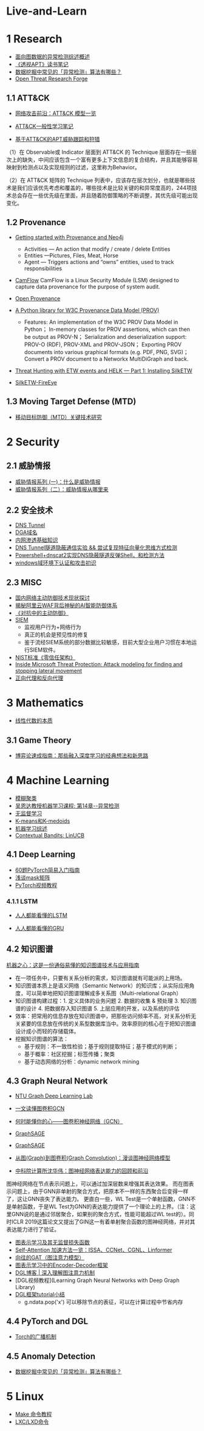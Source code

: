 # Live-and-Learn

# 1 Research
- [面向图数据的异常检测综述概述](https://mp.weixin.qq.com/s/WBxmr_hCOVUbSk15ZPWsjw)
- [《透视APT》读书笔记](https://xz.aliyun.com/t/8335)
- [数据挖掘中常见的「异常检测」算法有哪些？](https://www.zhihu.com/question/280696035)
- [Open Threat Research Forge](https://github.com/OTRF)

## 1.1 ATT&CK
- [网络攻击前沿：ATT&CK 模型一览](https://zhuanlan.zhihu.com/p/92581688)

- [ATT&CK一般性学习笔记](https://bbs.pediy.com/thread-254825.htm)

- [基于ATT&CK的APT威胁跟踪和狩猎](https://www.secrss.com/articles/13161)

（1）在 Observable或 Indicator 层面到 ATT&CK 的 Technique 层面存在一些层次上的缺失，中间应该包含一个富有更多上下文信息的复合结构，并且其能够容易映射到检测点以及实现规则的过滤，这里称为Behavior。

（2）在 ATT&CK 矩阵的 Technique 列表中，应该存在层次划分，也就是哪些技术是我们应该优先考虑和覆盖的，哪些技术是比较关键的和异常度高的，244项技术总会存在一些优先级在里面，并且随着防御策略的不断调整，其优先级可能出现变化。



## 1.2 Provenance
- [Getting started with Provenance and Neo4j](https://medium.com/neo4j/getting-started-with-provenance-and-neo4j-b50f666d8656)
  - Activities — An action that modify / create / delete Entities
  - Entities —Pictures, Files, Meat, Horse
  - Agent — Triggers actions and “owns” entities, used to track responsibilities
  


- [CamFlow](http://camflow.org/)
CamFlow is a Linux Security Module (LSM) designed to capture data provenance for the purpose of system audit.

- [Open Provenance](https://openprovenance.org/)

- [A Python library for W3C Provenance Data Model (PROV)](https://prov.readthedocs.io/en/latest/)
  - Features:
An implementation of the W3C PROV Data Model in Python；
In-memory classes for PROV assertions, which can then be output as PROV-N；
Serialization and deserialization support: PROV-O (RDF), PROV-XML and PROV-JSON；
Exporting PROV documents into various graphical formats (e.g. PDF, PNG, SVG)；
Convert a PROV document to a Networkx MultiDiGraph and back.

- [Threat Hunting with ETW events and HELK — Part 1: Installing SilkETW](https://medium.com/threat-hunters-forge/threat-hunting-with-etw-events-and-helk-part-1-installing-silketw-6eb74815e4a0)
- [SilkETW-FireEye](https://www.fireeye.com/blog/threat-research/2019/03/silketw-because-free-telemetry-is-free.html)

## 1.3 Moving Target Defense (MTD)
- [移动目标防御（MTD）关键技术研究](http://m.chinaaet.com/article/3000018916)

# 2 Security
## 2.1 威胁情报
- [威胁情报系列 (一)：什么是威胁情报](https://www.secrss.com/articles/16577)
- [威胁情报系列（二）：威胁情报从哪里来](https://mp.weixin.qq.com/s/YlBy-QI98UBJD21L0u9NFg)


## 2.2 安全技术
- [DNS Tunnel](https://www.paloaltonetworks.com/cyberpedia/what-is-dns-tunneling)
- [DGA域名](https://www.secrss.com/articles/14369)
- [内网渗透基础知识](http://mang0.me/archis/7db24e65/)
- [DNS Tunnel隧道隐蔽通信实验 && 尝试复现特征向量化思维方式检测](https://www.cnblogs.com/LittleHann/p/8656621.html) 
- [Powershell+dnscat2实现DNS隐蔽隧道反弹Shell，和检测方法](https://mp.weixin.qq.com/s/5mDhzuGC2WEc8bdIjRg94w)
- [windows域环境下认证和攻击初识](https://mp.weixin.qq.com/s/4eroblcVS0dwo26fbzA3-Q)


## 2.3 MISC
- [国内网络主动防御技术现状探讨](https://www.secrss.com/articles/15495)
- [揭秘阿里云WAF背后神秘的AI智能防御体系](https://developer.aliyun.com/article/723263)
- [《对抗中的主动防御》](https://zhuanlan.zhihu.com/p/129713923)
- [SIEM](https://cloud.tencent.com/developer/article/1013572)
  - 监视用户行为+网络行为
  - 真正的机会是预见性的修复
  - 鉴于流经SIEM系统的部分数据比较敏感，目前大型企业用户习惯在本地运行SIEM软件。
- [NIST标准《零信任架构》](https://www.secrss.com/articles/15127)
- [Inside Microsoft Threat Protection: Attack modeling for finding and stopping lateral movement](https://www.microsoft.com/security/blog/2020/06/10/the-science-behind-microsoft-threat-protection-attack-modeling-for-finding-and-stopping-evasive-ransomware/)
- [正向代理和反向代理](https://juejin.cn/post/6844903782556368910)

# 3 Mathematics
- [线性代数的本质](https://www.bilibili.com/video/BV1ib411t7YR?t=8&p=4)

## 3.1 Game Theory
- [博弈论速成指南：那些融入深度学习的经典想法和新思路](https://zhuanlan.zhihu.com/p/110773996)


# 4 Machine Learning

- [模糊聚类](https://blog.csdn.net/changyuanchn/article/details/80427893)
- [吴恩达教授机器学习课程: 第14章--异常检测](https://tianchi.aliyun.com/notebook-ai/detail?spm=5176.12281897.0.0.48f239a9jbA1E9&postId=59235)
- [无监督学习](https://easyai.tech/ai-definition/unsupervised-learning/)
- [K-means和K-medoids](https://blog.csdn.net/databatman/article/details/50445561)
- [机器学习综述](https://mp.weixin.qq.com/s/3JV17K6URQ5rO9BsIMJI-w)
- [Contextual Bandits: LinUCB](https://zhuanlan.zhihu.com/p/32382432)
## 4.1 Deep Learning
- [60题PyTorch简易入门指南](https://www.kesci.com/home/project/5e0038642823a10036ae9ebf)
- [浅谈mask矩阵 ](http://www.linzehui.me/2018/10/12/%E7%A2%8E%E7%89%87%E7%9F%A5%E8%AF%86/%E6%B5%85%E8%B0%88mask%E7%9F%A9%E9%98%B5/)
- [PyTorch视频教程](https://www.bilibili.com/)

### 4.1.1 LSTM 
- [人人都能看懂的LSTM](https://zhuanlan.zhihu.com/p/32085405)

- [人人都能看懂的GRU](https://zhuanlan.zhihu.com/p/32481747)

## 4.2 知识图谱
[机器之心：这是一份通俗易懂的知识图谱技术与应用指南](https://www.jiqizhixin.com/articles/2018-06-20-4)
- 在一项任务中，只要有关系分析的需求，知识图谱就有可能派的上用场。
- 知识图谱本质上是语义网络（Semantic Network）的知识库；从实际应用角度，可以简单地把知识图谱理解成多关系图（Multi-relational Graph）
- 知识图谱构建过程：1. 定义具体的业务问题  2. 数据的收集 & 预处理  3. 知识图谱的设计  4. 把数据存入知识图谱  5. 上层应用的开发，以及系统的评估
- 效率：把常用的信息存放在知识图谱中，把那些访问频率不高，对关系分析无关紧要的信息放在传统的关系型数据库当中。效率原则的核心在于把知识图谱设计成小而轻的存储载体。
- 挖掘知识图谱的算法：
  - 基于规则：不一致性检验；基于规则提取特征；基于模式的判断；
  - 基于概率：社区挖掘；标签传播；聚类
  - 基于动态网络的分析：dynamic network mining
  
## 4.3 Graph Neural Network
- [NTU Graph Deep Learning Lab](https://github.com/graphdeeplearning)

- [一文读懂图卷积GCN](https://zhuanlan.zhihu.com/p/89503068)

- [何时能懂你的心——图卷积神经网络（GCN）](https://zhuanlan.zhihu.com/p/71200936)

- [GraphSAGE](https://zhuanlan.zhihu.com/p/74242097)

- [GraphSAGE](https://blog.csdn.net/yyl424525/article/details/100532849) 

- [从图(Graph)到图卷积(Graph Convolution)：漫谈图神经网络模型](https://www.cnblogs.com/SivilTaram/p/graph_neural_network_1.html)

- [中科院计算所沈华伟：图神经网络表达能力的回顾和前沿](https://mp.weixin.qq.com/s?__biz=MzA5ODEzMjIyMA==&mid=2247508211&idx=1&sn=d9059b2b80e2d2ac0a3094ca5c897284&chksm=9094a960a7e32076ce4e0f0cd6b99b1aa9d9b4cf049a1695a642b497e0320ef9b7bb0f981e8d&mpshare=1&scene=1&srcid=&sharer_sharetime=1593152170728&sharer_shareid=ca1742c0d2e24f8344d5b319b948d465&key=8c1e0ba910e0936a985ece58961c3915f3a9a6efd4abdbe9d8bde53f5086fc0d5da8d2b2734de73c04b7c9d18644fbd4d98c8fba0f56a178db17f1c0922ddd306d83f11f1f5e6740ab0c16d6601de391&ascene=1&uin=MTI5NjM0ODk2NA%3D%3D&devicetype=Windows+10+x64&version=6209007b&lang=zh_CN&exportkey=AUbb6c4yneRRptukebRrDTA%3D&pass_ticket=%2Fb7GKbJfPjag0NzUZwdk1MqFhl162QnSmgbUc62vxHypVyJ6PTkjWgv8Wukf%2Fi9r)

图神经网络在节点表示问题上，可以通过加深层数来增强其表达效果。
而在图表示问题上，由于GNN非单射的聚合方式，把原本不一样的东西聚合后变得一样了，这让GNN丧失了表达能力。 更直白一些，WL Test是一个单射函数，GNN不是单射函数，于是WL Test为GNN的表达能力提供了一个理论上的上界。（注：这里GNN说的是通过邻居聚合，如果别的聚合方式，性能可能超过WL test的）。同时ICLR 2019这篇论文又提出了GIN这一有着单射聚合函数的图神经网络，并对其表达能力进行了验证。

- [图表示学习及其无监督损失函数](https://www.infoq.cn/article/sWzLpqkg70TQhlwQcDhI)
- [Self-Attention 加速方法一览：ISSA、CCNet、CGNL、Linformer](https://zhuanlan.zhihu.com/p/270898373)
- [向往的GAT（图注意力模型）](https://zhuanlan.zhihu.com/p/81350196) 
- [图表示学习中的Encoder-Decoder框架](https://mp.weixin.qq.com/s/0lNeSjpm4lbu_8mopWJ2oA)
- [DGL博客 | 深入理解图注意力机制](https://zhuanlan.zhihu.com/p/57168713)
- [DGL视频教程](Learning Graph Neural Networks with Deep Graph Library)
- [DGL框架tutorial小结](https://zhuanlan.zhihu.com/p/129746618)
  - g.ndata.pop('x') 可以移除节点的表征，可以在计算过程中节省内存


## 4.4 PyTorch and DGL
- [Torch的广播机制](https://zhuanlan.zhihu.com/p/86997775)

## 4.5 Anomaly Detection
- [数据挖掘中常见的「异常检测」算法有哪些？](https://www.zhihu.com/question/280696035)

# 5 Linux
- [Make 命令教程](http://www.ruanyifeng.com/blog/2015/02/make.html)
- [LXC/LXD命令](https://www.machunjie.com/linux/560.html)


